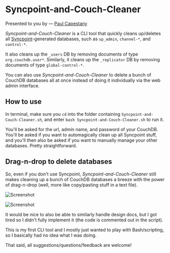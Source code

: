 # Syncpoint-and-Couch-Cleaner

Presented to you by — [Paul Capestany][1]

*Syncpoint-and-Couch-Cleaner* is a CLI tool that quickly cleans up/deletes all [Syncpoint][2]-generated databases, such as `sp_admin`, `channel-*`, and `control-*`.

It also cleans up the `_users` DB by removing documents of type `org.couchdb.user*`. Similarly, it cleans up the `_replicator` DB by removing documents of type `global-control-*`. 

You can also use *Syncpoint-and-Couch-Cleaner* to delete a bunch of CouchDB databases all at once instead of doing it individually via the web admin interface.

## How to use

In terminal, make sure you `cd` into the folder containing `Syncpoint-and-Couch-Cleaner.sh`, and enter `bash Syncpoint-and-Couch-Cleaner.sh` to run it. 

You'll be asked for the url, admin name, and password of your CouchDB. You'll be asked if you want to automagically clean up all Syncpoint stuff, and you'll then also be asked if you want to manually manage your other databases. Pretty straightforward. 

## Drag-n-drop to delete databases

So, even if you don't use Syncpoint, *Syncpoint-and-Couch-Cleaner* still makes cleaning up a bunch of CouchDB databases a breeze with the power of drag-n-drop (well, more like copy/pasting stuff in a text file).

![Screenshot](http://i45.tinypic.com/fef68g.png)

![Screenshot](http://i49.tinypic.com/f8nth.png)

It would be nice to also be able to similarly handle design docs, but I got tired so I didn't fully implement it (the code is commented out in the script).

This is my first CLI tool and I mostly just wanted to play with Bash/scripting, so I basically had no idea what I was doing. 

That said, all suggestions/questions/feedback are welcome! 

[1]: http://paulcapestany.com
[2]: https://github.com/couchbaselabs/Syncpoint-API